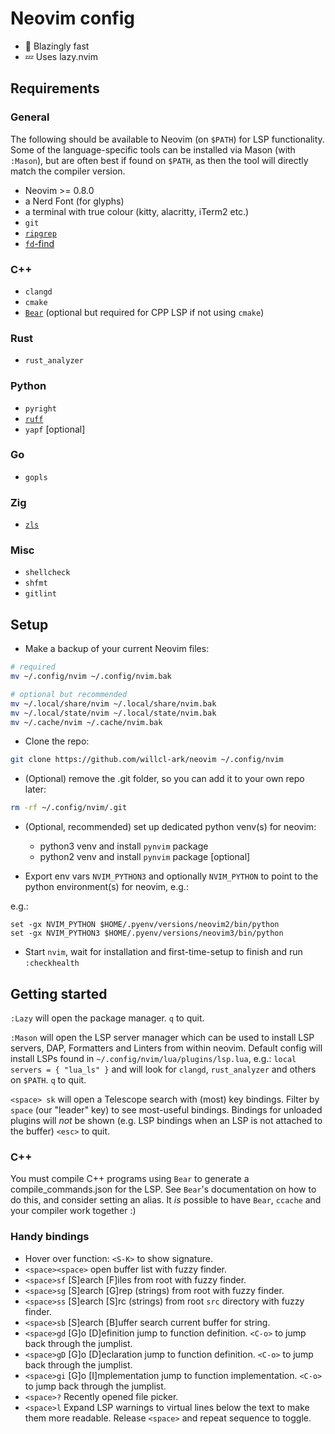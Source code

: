 # Neovim config

- 🚀 Blazingly fast
- 💤 Uses lazy.nvim

## Requirements

### General

The following should be available to Neovim (on `$PATH`) for LSP functionality.
Some of the language-specific tools can be installed via Mason (with `:Mason`), but are often best if found on `$PATH`, as then the tool will directly match the compiler version.

- Neovim >= 0.8.0
- a Nerd Font (for glyphs)
- a terminal with true colour (kitty, alacritty, iTerm2 etc.)
- `git`
- [`ripgrep`](https://github.com/BurntSushi/ripgrep)
- [`fd`-find](https://github.com/sharkdp/fd)

### C++

- `clangd`
- `cmake`
- [`Bear`](https://github.com/rizsotto/Bear) (optional but required for CPP LSP if not using `cmake`)

### Rust

- `rust_analyzer`

### Python

- `pyright`
- [`ruff`](https://github.com/astral-sh/ruff)
- `yapf` [optional]

### Go

- `gopls`

### Zig

- [`zls`](https://github.com/zigtools/zls)

### Misc

- `shellcheck`
- `shfmt`
- `gitlint`

## Setup

- Make a backup of your current Neovim files:

```bash
# required
mv ~/.config/nvim ~/.config/nvim.bak

# optional but recommended
mv ~/.local/share/nvim ~/.local/share/nvim.bak
mv ~/.local/state/nvim ~/.local/state/nvim.bak
mv ~/.cache/nvim ~/.cache/nvim.bak
```

- Clone the repo:

```bash
git clone https://github.com/willcl-ark/neovim ~/.config/nvim
```

- (Optional) remove the .git folder, so you can add it to your own repo later:

```bash
rm -rf ~/.config/nvim/.git
```

- (Optional, recommended) set up dedicated python venv(s) for neovim:
  - python3 venv and install `pynvim` package
  - python2 venv and install `pynvim` package [optional]

- Export env vars `NVIM_PYTHON3` and optionally `NVIM_PYTHON` to point to the python environment(s) for neovim, e.g.:

e.g.:

```fish
set -gx NVIM_PYTHON $HOME/.pyenv/versions/neovim2/bin/python
set -gx NVIM_PYTHON3 $HOME/.pyenv/versions/neovim3/bin/python
```

- Start `nvim`, wait for installation and first-time-setup to finish and run `:checkhealth`

## Getting started

`:Lazy` will open the package manager.
`q` to quit.

`:Mason` will open the LSP server manager which can be used to install LSP servers, DAP, Formatters and Linters from within neovim.
Default config will install LSPs found in `~/.config/nvim/lua/plugins/lsp.lua`, e.g.: `local servers = { "lua_ls" }` and will look for `clangd`, `rust_analyzer` and others on `$PATH`.
`q` to quit.

`<space> sk` will open a Telescope search with (most) key bindings.
Filter by `space` (our "leader" key) to see most-useful bindings.
Bindings for unloaded plugins will _not_ be shown (e.g. LSP bindings when an LSP is not attached to the buffer)
`<esc>` to quit.

### C++

You must compile C++ programs using `Bear` to generate a compile_commands.json for the LSP. See `Bear`'s documentation on how to do this, and consider setting an alias. It _is_ possible to have `Bear`, `ccache` and your compiler work together :)

### Handy bindings

- Hover over function: `<S-K>` to show signature.
- `<space><space>`                  open buffer list with fuzzy finder.
- `<space>sf` [S]earch [F]iles      from root with fuzzy finder.
- `<space>sg` [S]earch [G]rep       (strings) from root with fuzzy finder.
- `<space>ss` [S]earch [S]rc        (strings) from root `src` directory with fuzzy finder.
- `<space>sb` [S]earch [B]uffer     search current buffer for string.
- `<space>gd` [G]o [D]efinition     jump to function definition. `<C-o>` to jump back through the jumplist.
- `<space>gD` [G]o [D]eclaration    jump to function definition. `<C-o>` to jump back through the jumplist.
- `<space>gi` [G]o [I]mplementation jump to function implementation. `<C-o>` to jump back through the jumplist.
- `<space>?`                        Recently opened file picker.
- `<space>l`                        Expand LSP warnings to virtual lines below the text to make them more readable. Release `<space>` and repeat sequence to toggle.

